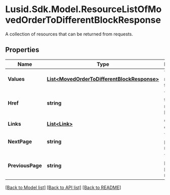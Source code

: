 # Lusid.Sdk.Model.ResourceListOfMovedOrderToDifferentBlockResponse
A collection of resources that can be returned from requests.

## Properties

Name | Type | Description | Notes
------------ | ------------- | ------------- | -------------
**Values** | [**List&lt;MovedOrderToDifferentBlockResponse&gt;**](MovedOrderToDifferentBlockResponse.md) | The resources to list. | 
**Href** | **string** | The URI of the resource list. | [optional] 
**Links** | [**List&lt;Link&gt;**](Link.md) | Collection of links. | [optional] 
**NextPage** | **string** | The next page of results. | [optional] 
**PreviousPage** | **string** | The previous page of results. | [optional] 

[[Back to Model list]](../README.md#documentation-for-models) [[Back to API list]](../README.md#documentation-for-api-endpoints) [[Back to README]](../README.md)

